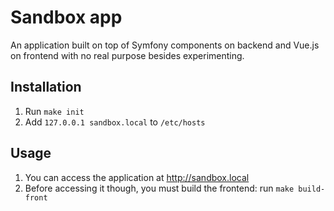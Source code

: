 # Sandbox app

An application built on top of Symfony components on backend and Vue.js on frontend with no real purpose besides
experimenting.

## Installation

1. Run `make init`
2. Add `127.0.0.1 sandbox.local` to `/etc/hosts`

## Usage

1. You can access the application at http://sandbox.local
2. Before accessing it though, you must build the frontend: run `make build-front`
